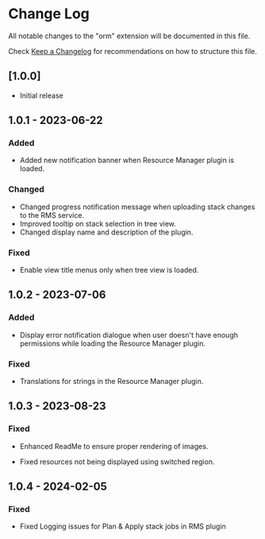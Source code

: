 # Change Log

All notable changes to the "orm" extension will be documented in this file.

Check [Keep a Changelog](http://keepachangelog.com/) for recommendations on how to structure this file.

## [1.0.0]

- Initial release

## 1.0.1 - 2023-06-22

### Added

- Added new notification banner when Resource Manager plugin is loaded.

### Changed

- Changed progress notification message when uploading stack changes to the RMS service.
- Improved tooltip on stack selection in tree view.
- Changed display name and description of the plugin.

### Fixed

- Enable view title menus only when tree view is loaded.

## 1.0.2 - 2023-07-06

### Added

- Display error notification dialogue when user doesn't have enough permissions while loading the Resource Manager plugin.

### Fixed

- Translations for strings in the Resource Manager plugin.

## 1.0.3 - 2023-08-23

### Fixed

- Enhanced ReadMe to ensure proper rendering of images.

- Fixed resources not being displayed using switched region.

## 1.0.4 - 2024-02-05

### Fixed

- Fixed Logging issues for Plan & Apply stack jobs in RMS plugin
